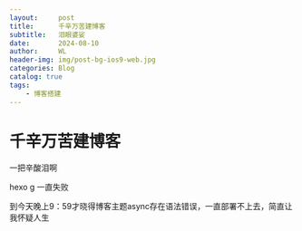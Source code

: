 ```yaml
---
layout:     post
title:      千辛万苦建博客
subtitle:   泪眼婆娑
date:       2024-08-10
author:     WL
header-img: img/post-bg-ios9-web.jpg
categories: Blog
catalog: true
tags:
    - 博客搭建
---
```

# 千辛万苦建博客

一把辛酸泪啊

hexo g 一直失败

到今天晚上9：59才晓得博客主题async存在语法错误，一直部署不上去，简直让我怀疑人生
